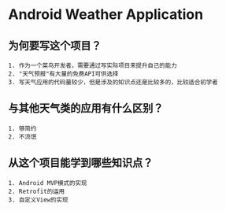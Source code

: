 # Android Weather Application

## 为何要写这个项目？
    1. 作为一个菜鸟开发者，需要通过写实际项目来提升自己的能力
    2. "天气预报"有大量的免费API可供选择
    3. 写天气应用的代码量较少，但是涉及的知识点还是比较多的，比较适合初学者

## 与其他天气类的应用有什么区别？
    1. 够简约
    2. 不流氓

## 从这个项目能学到哪些知识点？
    1. Android MVP模式的实现
    2. Retrofit的运用
    3. 自定义View的实现 
